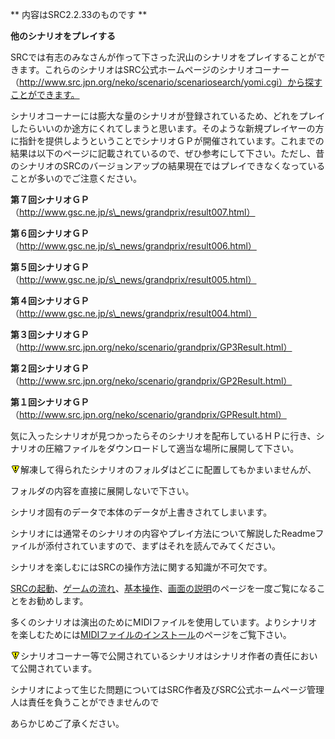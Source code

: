 ** 内容はSRC2.2.33のものです **

**他のシナリオをプレイする**

SRCでは有志のみなさんが作って下さった沢山のシナリオをプレイすることができます。これらのシナリオはSRC公式ホームページのシナリオコーナー（http://www.src.jpn.org/neko/scenario/scenariosearch/yomi.cgi）から探すことができます。

シナリオコーナーには膨大な量のシナリオが登録されているため、どれをプレイしたらいいのか途方にくれてしまうと思います。そのような新規プレイヤーの方に指針を提供しようということでシナリオＧＰが開催されています。これまでの結果は以下のページに記載されているので、ぜひ参考にして下さい。ただし、昔のシナリオのSRCのバージョンアップの結果現在ではプレイできなくなっていることが多いのでご注意ください。

**第７回シナリオＧＰ**（http://www.gsc.ne.jp/s\_news/grandprix/result007.html）

**第６回シナリオＧＰ**（http://www.gsc.ne.jp/s\_news/grandprix/result006.html）

**第５回シナリオＧＰ**（http://www.gsc.ne.jp/s\_news/grandprix/result005.html）

**第４回シナリオＧＰ**（http://www.gsc.ne.jp/s\_news/grandprix/result004.html）

**第３回シナリオＧＰ**（http://www.src.jpn.org/neko/scenario/grandprix/GP3Result.html）

**第２回シナリオＧＰ**（http://www.src.jpn.org/neko/scenario/grandprix/GP2Result.html）

**第１回シナリオＧＰ**（http://www.src.jpn.org/neko/scenario/grandprix/GPResult.html）

気に入ったシナリオが見つかったらそのシナリオを配布しているＨＰに行き、シナリオの圧縮ファイルをダウンロードして適当な場所に展開して下さい。

![](../images/bm0.gif)解凍して得られたシナリオのフォルダはどこに配置してもかまいませんが、

フォルダの内容を直接に展開しないで下さい。

シナリオ固有のデータで本体のデータが上書きされてしまいます。

シナリオには通常そのシナリオの内容やプレイ方法について解説したReadmeファイルが添付されていますので、まずはそれを読んでみてください。

シナリオを楽しむにはSRCの操作方法に関する知識が不可欠です。

[SRCの起動](SRCの起動.md)、[ゲームの流れ](ゲームの流れ.md)、[基本操作](基本操作.md)、[画面の説明](画面の説明.md)のページを一度ご覧になることをお勧めします。

多くのシナリオは演出のためにMIDIファイルを使用しています。よりシナリオを楽しむためには[MIDIファイルのインストール](MIDIファイルのインストール.md)のページをご覧下さい。

![](../images/bm0.gif)シナリオコーナー等で公開されているシナリオはシナリオ作者の責任において公開されています。

シナリオによって生じた問題についてはSRC作者及びSRC公式ホームページ管理人は責任を負うことができませんので

あらかじめご了承ください。
